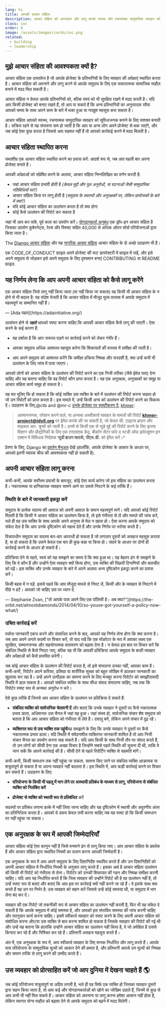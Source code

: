 ```yaml
---
lang: hi
title: आपकी आचार संहिता
description: आचार संहिता को अपनाकर और लागू करके स्वस्थ और रचनात्मक सामुदायिक व्यवहार को सुविधाजनक बनाना।
class: coc
order: 8
image: /assets/images/cards/coc.png
related:
  - building
  - leadership
---
```


## मुझे आचार संहिता की आवश्यकता क्यों है?

आचार संहिता एक दस्तावेज है जो आपके प्रोजेक्ट के प्रतिभागियों के लिए व्यवहार की अपेक्षाएं स्थापित करता है। आचार संहिता को अपनाने और लागू करने से आपके समुदाय के लिए एक सकारात्मक सामाजिक माहौल बनाने में मदद मिल सकती है।

आचार संहिता न केवल आपके प्रतिभागियों को, बल्कि स्वयं को भी सुरक्षित रखने में मदद करती है। यदि आप किसी प्रोजेक्ट को बनाए रखते हैं, तो आप पा सकते हैं कि अन्य प्रतिभागियों का अनुत्पादक रवैया आपको समय के साथ अपने काम के बारे में थका हुआ या नाखुश महसूस करा सकता है।

आचार संहिता आपको स्वस्थ, रचनात्मक सामुदायिक व्यवहार को सुविधाजनक बनाने के लिए सशक्त बनाती है। सक्रिय रहने से यह संभावना कम हो जाती है कि आप या अन्य लोग अपने प्रोजेक्ट से थक जाएंगे, और जब कोई ऐसा कुछ करता है जिससे आप सहमत नहीं हैं तो आपको कार्रवाई करने में मदद मिलती है।

## आचार संहिता स्थापित करना

यथाशीघ्र एक आचार संहिता स्थापित करने का प्रयास करें: आदर्श रूप से, जब आप पहली बार अपना प्रोजेक्ट बनाते हैं।

आपकी अपेक्षाओं को संप्रेषित करने के अलावा, आचार संहिता निम्नलिखित का वर्णन करती है:

* जहां आचार संहिता प्रभावी होती है _(केवल मुद्दों और पुल अनुरोधों, या घटनाओं जैसी सामुदायिक गतिविधियों पर?)_
* आचार संहिता किस पर लागू होती है _(समुदाय के सदस्यों और अनुरक्षकों पर, लेकिन प्रायोजकों के बारे में क्या?)_
* यदि कोई आचार संहिता का उल्लंघन करता है तो क्या होगा
* कोई कैसे उल्लंघन की रिपोर्ट कर सकता है

जहां भी आप कर सकें, पूर्व कला का उपयोग करें। [योगदानकर्ता अनुबंध](https://contributor-covenant.org/) एक ड्रॉप-इन आचार संहिता है जिसका उपयोग कुबेरनेट्स, रेल्स और स्विफ्ट सहित 40,000 से अधिक ओपन सोर्स परियोजनाओं द्वारा किया जाता है।

The [Django आचार संहिता](https://www.djangoproject.com/conduct/) और यह [नागरिक आचार संहिता](https://web.archive.org/web/20200330154000/http://citizencodeofconduct.org/) आचार संहिता के दो अच्छे उदाहरण भी हैं।

एक CODE_OF_CONDUCT फ़ाइल अपने प्रोजेक्ट की रूट डायरेक्टरी में फ़ाइल में रखें, और इसे अपने समुदाय से जोड़कर इसे अपने समुदाय के लिए दृश्यमान बनाएं CONTRIBUTING या README फ़ाइल.

## यह निर्णय लेना कि आप अपनी आचार संहिता को कैसे लागू करेंगे

<aside markdown="1" class="pquote">
  एक आचार संहिता जिसे लागू नहीं किया जाता (या नहीं किया जा सकता) वह किसी भी आचार संहिता के न होने से भी बदतर है: यह संदेश भेजती है कि आचार संहिता में मौजूद मूल्य वास्तव में आपके समुदाय में महत्वपूर्ण या सम्मानित नहीं हैं।
  <p markdown="1" class="pquote-credit">
— [Ada पहल](https://adainitiative.org/)
  </p>
</aside>

उल्लंघन होने से **_पहले_** आपको स्पष्ट करना चाहिए कि आपकी आचार संहिता कैसे लागू की जाएगी। ऐसा करने के कई कारण हैं:

* यह दर्शाता है कि आप जरूरत पड़ने पर कार्रवाई करने को लेकर गंभीर हैं।

* आपका समुदाय अधिक आश्वस्त महसूस करेगा कि शिकायतों की वास्तव में समीक्षा की जाती है।

* आप अपने समुदाय को आश्वस्त करेंगे कि समीक्षा प्रक्रिया निष्पक्ष और पारदर्शी है, क्या उन्हें कभी भी उल्लंघन के लिए जांच में पाया जाएगा।

आपको लोगों को आचार संहिता के उल्लंघन की रिपोर्ट करने का एक निजी तरीका (जैसे ईमेल पता) देना चाहिए और यह बताना चाहिए कि वह रिपोर्ट कौन प्राप्त करता है। यह एक अनुरक्षक, अनुरक्षकों का समूह या आचार संहिता कार्य समूह हो सकता है।

यह मत भूलिए कि हो सकता है कि कोई व्यक्ति उस व्यक्ति के बारे में उल्लंघन की रिपोर्ट करना चाहता हो जो उन रिपोर्टों को प्राप्त करता है। इस मामले में, उन्हें किसी अन्य को उल्लंघन की रिपोर्ट करने का विकल्प दें। उदाहरण के लिए,@ctb and @mr-c [उनके प्रोजेक्ट पर स्पष्टीकरण दें](https://github.com/dib-lab/khmer/blob/HEAD/CODE_OF_CONDUCT.rst), [khmer](https://github.com/dib-lab/khmer):

> अपमानजनक, परेशान करने वाले, या अन्यथा अस्वीकार्य व्यवहार के मामलों की रिपोर्ट **khmer-project@idyll.org** पर ईमेल करके की जा सकती है, जो केवल सी. टाइटस ब्राउन और माइकल आर. क्रूसो को जाती है। उनमें से किसी एक से जुड़े मुद्दे की रिपोर्ट करने के लिए कृपया विज्ञान और प्रौद्योगिकी के लिए एक एनएसएफ केंद्र, बीकॉन सेंटर फॉर द स्टडी ऑफ इवोल्यूशन इन एक्शन में विविधता निदेशक **जूडी ब्राउन क्लार्क, पीएच.डी.** को ईमेल करें।*

प्रेरणा के लिए, Django का [प्रवर्तन मैनुअल](https://www.djangoproject.com/conduct/enforcement-manual/) देखें (हालाँकि, आपके प्रोजेक्ट के आकार के आधार पर, आपको इतनी व्यापक चीज़ की आवश्यकता नहीं हो सकती है).

## अपनी आचार संहिता लागू करना

कभी-कभी, आपके सर्वोत्तम प्रयासों के बावजूद, कोई ऐसा कार्य करेगा जो इस संहिता का उल्लंघन करता है। नकारात्मक या हानिकारक व्यवहार सामने आने पर उससे निपटने के कई तरीके हैं।

### स्थिति के बारे में जानकारी इकट्ठा करें

समुदाय के प्रत्येक सदस्य की आवाज़ को अपनी आवाज़ के समान महत्वपूर्ण मानें। यदि आपको कोई रिपोर्ट मिलती है कि किसी ने आचार संहिता का उल्लंघन किया है, तो इसे गंभीरता से लें और मामले की जांच करें, भले ही वह उस व्यक्ति के साथ आपके अपने अनुभव से मेल न खाता हो। ऐसा करना आपके समुदाय को संकेत देता है कि आप उनके दृष्टिकोण को महत्व देते हैं और उनके निर्णय पर भरोसा करते हैं।

विचाराधीन समुदाय का सदस्य बार-बार अपराधी हो सकता है जो लगातार दूसरों को असहज महसूस कराता है, या हो सकता है कि उसने केवल एक बार ही कुछ कहा या किया हो। संदर्भ के आधार पर दोनों ही कार्रवाई करने के आधार हो सकते हैं।

प्रतिक्रिया देने से पहले, स्वयं को यह समझने का समय दें कि क्या हुआ था। यह बेहतर ढंग से समझने के लिए कि वे कौन हैं और उन्होंने ऐसा व्यवहार क्यों किया होगा, उस व्यक्ति की पिछली टिप्पणियों और बातचीत को पढ़ें। इस व्यक्ति और उनके व्यवहार के बारे में अपने अलावा अन्य दृष्टिकोण इकट्ठा करने का प्रयास करें।

<aside markdown="1" class="pquote">
  किसी बहस में न पड़ें. इससे पहले कि आप मौजूदा मामले से निपट लें, किसी और के व्यवहार से निपटने में पीछे न हटें। आपको जो चाहिए उस पर ध्यान दें.
  <p markdown="1" class="pquote-credit">
— Stephanie Zvan, ["तो आपके पास अपने लिए एक पॉलिसी है। अब क्या?"](https://the-orbit.net/almostdiamonds/2014/04/10/so-youve-got-yourself-a-policy-now-what/)
  </p>
</aside>

### उचित कार्रवाई करें

पर्याप्त जानकारी एकत्र करने और संसाधित करने के बाद, आपको यह निर्णय लेना होगा कि क्या करना है। जब आप अपने अगले कदमों पर विचार करें, तो याद रखें कि एक मॉडरेटर के रूप में आपका लक्ष्य एक सुरक्षित, सम्मानजनक और सहयोगात्मक वातावरण को बढ़ावा देना है। न केवल इस बात पर विचार करें कि संबंधित स्थिति से कैसे निपटा जाए, बल्कि यह भी कि आपकी प्रतिक्रिया आपके समुदाय के बाकी व्यवहार और अपेक्षाओं को कैसे प्रभावित करेगी।

जब कोई आचार संहिता के उल्लंघन की रिपोर्ट करता है, तो इसे संभालना उनका नहीं, आपका काम है। कभी-कभी, रिपोर्टर अपने करियर, प्रतिष्ठा या शारीरिक सुरक्षा को बहुत जोखिम में डालकर जानकारी का खुलासा कर रहा है। उन्हें अपने उत्पीड़क का सामना करने के लिए मजबूर करना रिपोर्टर को समझौतावादी स्थिति में डाल सकता है। आपको संबंधित व्यक्ति के साथ सीधा संवाद संभालना चाहिए, जब तक कि रिपोर्टर स्पष्ट रूप से अन्यथा अनुरोध न करे।

ऐसे कुछ तरीके हैं जिनसे आप आचार संहिता के उल्लंघन पर प्रतिक्रिया दे सकते हैं:

* **संबंधित व्यक्ति को सार्वजनिक चेतावनी दें** और बताएं कि उनके व्यवहार ने दूसरों पर कैसे नकारात्मक प्रभाव डाला, अधिमानतः उस चैनल में जहां यह हुआ। जहां संभव हो, सार्वजनिक संचार शेष समुदाय को बताता है कि आप आचार संहिता को गंभीरता से लेते हैं। दयालु बनें, लेकिन अपने संचार में दृढ़ रहें।

* **व्यक्तिगत रूप से उस व्यक्ति तक पहुंचें**यह समझाने के लिए कि उनके व्यवहार ने दूसरों पर कैसे नकारात्मक प्रभाव डाला। यदि स्थिति में संवेदनशील व्यक्तिगत जानकारी शामिल है तो आप निजी संचार चैनल का उपयोग करना चाह सकते हैं। यदि आप किसी के साथ निजी तौर पर संवाद करते हैं, तो उन लोगों को सीसी देना एक अच्छा विचार है जिन्होंने सबसे पहले स्थिति की सूचना दी थी, ताकि वे जान सकें कि आपने कार्रवाई की है। सीसी देने से पहले रिपोर्टिंग व्यक्ति से सहमति मांगें।

कभी-कभी, किसी समाधान तक नहीं पहुंचा जा सकता. सामना किए जाने पर संबंधित व्यक्ति आक्रामक या शत्रुतापूर्ण हो सकता है या अपना व्यवहार नहीं बदलता है। इस स्थिति में, आप कड़ी कार्रवाई करने पर विचार कर सकते हैं। उदाहरण के लिए:

* **परियोजना के किसी भी पहलू में भाग लेने पर अस्थायी प्रतिबंध के माध्यम से लागू, परियोजना से संबंधित व्यक्ति को निलंबित करें**

* **प्रोजेक्ट से व्यक्ति को स्थायी रूप से प्रतिबंधित** करें

सदस्यों पर प्रतिबंध लगाना हल्के में नहीं लिया जाना चाहिए और यह दृष्टिकोण में स्थायी और अपूरणीय अंतर का प्रतिनिधित्व करता है। आपको ये उपाय केवल तभी करना चाहिए जब यह स्पष्ट हो कि किसी समाधान पर नहीं पहुंचा जा सकता।

## एक अनुरक्षक के रूप में आपकी जिम्मेदारियाँ

आचार संहिता कोई ऐसा कानून नहीं है जिसे मनमाने ढंग से लागू किया जाए। आप आचार संहिता के प्रवर्तक हैं और आचार संहिता द्वारा स्थापित नियमों का पालन करना आपकी जिम्मेदारी है।

एक अनुरक्षक के रूप में आप अपने समुदाय के लिए दिशानिर्देश स्थापित करते हैं और उन दिशानिर्देशों को अपनी आचार संहिता में निर्धारित नियमों के अनुसार लागू करते हैं। इसका अर्थ है आचार संहिता उल्लंघन की किसी भी रिपोर्ट को गंभीरता से लेना। रिपोर्टर को उनकी शिकायत की गहन और निष्पक्ष समीक्षा करनी चाहिए। यदि आप यह निर्धारित करते हैं कि जिस व्यवहार की उन्होंने रिपोर्ट की है वह उल्लंघन नहीं है, तो उन्हें स्पष्ट रूप से बताएं और बताएं कि आप इस पर कार्रवाई क्यों नहीं करने जा रहे हैं। वे इसके साथ क्या करते हैं यह उन पर निर्भर है: उस व्यवहार को सहन करें जिससे उन्हें कोई समस्या थी, या समुदाय में भाग लेना बंद कर दें।

व्यवहार की एक रिपोर्ट जो तकनीकी रूप से आचार संहिता का उल्लंघन नहीं करती है, फिर भी यह संकेत दे सकती है कि आपके समुदाय में कोई समस्या है, और आपको इस संभावित समस्या की जांच करनी चाहिए और तदनुसार कार्य करना चाहिए। इसमें स्वीकार्य व्यवहार को स्पष्ट करने के लिए अपनी आचार संहिता को संशोधित करना और/या उस व्यक्ति से बात करना शामिल हो सकता है जिसके व्यवहार की रिपोर्ट की गई थी और उन्हें यह बताना कि हालांकि उन्होंने आचार संहिता का उल्लंघन नहीं किया है, वे जो अपेक्षित है उससे किनारा कर रहे हैं और निश्चित कर रहे हैं। प्रतिभागी असहज महसूस करते हैं।

अंत में, एक अनुरक्षक के रूप में, आप स्वीकार्य व्यवहार के लिए मानक निर्धारित और लागू करते हैं। आपके पास परियोजना के सामुदायिक मूल्यों को आकार देने की क्षमता है, और प्रतिभागी आपसे उन मूल्यों को निष्पक्ष और समान तरीके से लागू करने की उम्मीद करते हैं।

## उस व्यवहार को प्रोत्साहित करें जो आप दुनिया में देखना चाहते हैं 🌎

जब कोई परियोजना शत्रुतापूर्ण या अप्रिय लगती है, भले ही वह सिर्फ एक व्यक्ति हो जिसका व्यवहार दूसरों द्वारा सहन किया जाता है, तो आप कई और योगदानकर्ताओं को खोने का जोखिम उठाते हैं, जिनमें से कुछ से आप कभी भी नहीं मिल सकते हैं। आचार संहिता को अपनाना या लागू करना हमेशा आसान नहीं होता है, लेकिन स्वागत योग्य माहौल को बढ़ावा देने से आपके समुदाय को बढ़ने में मदद मिलेगी।
